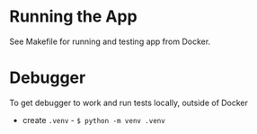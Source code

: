 # Running the App
See Makefile for running and testing app from Docker.

# Debugger
To get debugger to work and run tests locally, outside of Docker
- create `.venv` - `$ python -m venv .venv`
